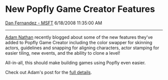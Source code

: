 <div id="page">

# New Popfly Game Creator Features

[Dan Fernandez -
MSFT](https://social.msdn.microsoft.com/profile/Dan%20Fernandez%20-%20MSFT)
6/18/2008 11:35:00 AM

-----

<div id="content">

[Adam Nathan](http://blogs.msdn.com/adam_nathan) recently blogged about
some of the new features they've added to Popfly Game Creator including
the color swapper for skinning actors, guidelines and snapping for
aligning characters, actor stamping for easier tiling, new events, and
the ability to clone a level\!

All-in-all, this should make building games using Popfly even easier.

Check out Adam's post for the [full
details](http://blogs.msdn.com/adam_nathan/archive/2008/06/12/new-game-creator-features-are-now-live.aspx).

</div>

</div>
